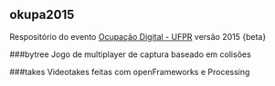 ## okupa2015

Respositório do evento [Ocupação Digital - UFPR](http://eng.eletrica.ufpr.br/) versão 2015 {beta}

###bytree
Jogo de multiplayer de captura baseado em colisões

###takes
Videotakes feitas com openFrameworks e Processing
